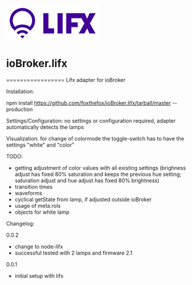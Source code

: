 ![Logo](admin/lifx_logo.png)
# ioBroker.lifx
=================
Lifx adapter for ioBroker

Installation:

npm install https://github.com/foxthefox/ioBroker.lifx/tarball/master --production

Settings/Configuration:
no settings or configuration required, adapter automatically detects the lamps

Visualization:
for change of colormode the toggle-switch has to have the settings "white" and "color"

TODO:
- getting adjustment of color values with all existing settings (brighness adjust has fixed 80% saturation and keeps the previous hue setting; saturation adjust and hue adjust has fixed 80% brightness)
- transition times
- waveforms
- cyclical getState from lamp, if adjusted outside ioBroker
- usage of meta.rols
- objects for white lamp

Changelog:

0.0.2 
- change to node-lifx
- successful tested with 2 lamps and firmware 2.1

0.0.1 
- initial setup with lifx
